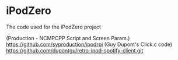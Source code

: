 # iPodZero
The code used for the iPodZero project

(Production - NCMPCPP Script and Screen Param.) https://github.com/syproduction/ipodrpi
(Guy Dupont's Click.c code) https://github.com/dupontgu/retro-ipod-spotify-client.git
